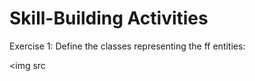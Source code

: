 <h1> Skill-Building Activities </h1>
<p>Exercise 1: Define the classes representing the ff entities:</p>


<img src
